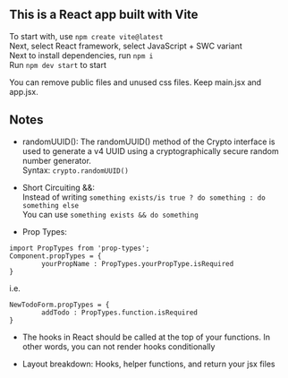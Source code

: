 ## This is a React app built with Vite

To start with, use ``` npm create vite@latest ```<br>
Next, select React framework, select JavaScript + SWC variant<br>
Next to install dependencies, run ```npm i```<br>
Run ```npm dev start``` to start<br>

You can remove public files and unused css files. Keep main.jsx and app.jsx.

## Notes

- randomUUID(): The randomUUID() method of the Crypto interface is used to generate a v4 UUID using a cryptographically secure random number generator. <br>
Syntax: ```crypto.randomUUID()```

- Short Circuiting &&: <br>
Instead of writing ```something exists/is true ? do something : do something else```<br>
You can use ```something exists && do something```

- Prop Types: <br>
```
import PropTypes from 'prop-types';
Component.propTypes = {
        yourPropName : PropTypes.yourPropType.isRequired
}
```
i.e.
```
NewTodoForm.propTypes = {
        addTodo : PropTypes.function.isRequired
}
```

- The hooks in React should be called at the top of your functions. In other words, you can not render hooks conditionally

- Layout breakdown: Hooks, helper functions, and return your jsx files
